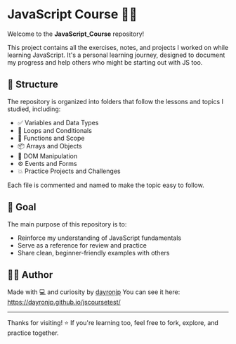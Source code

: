 # JavaScript Course 📘✨

Welcome to the **JavaScript_Course** repository!

This project contains all the exercises, notes, and projects I worked on while learning JavaScript. It's a personal learning journey, designed to document my progress and help others who might be starting out with JS too.

## 📂 Structure

The repository is organized into folders that follow the lessons and topics I studied, including:

- ✅ Variables and Data Types  
- 🔁 Loops and Conditionals  
- 🧠 Functions and Scope  
- 📦 Arrays and Objects  
- 🎯 DOM Manipulation  
- ⚙️ Events and Forms  
- 💥 Practice Projects and Challenges  

Each file is commented and named to make the topic easy to follow.

## 🎯 Goal

The main purpose of this repository is to:

- Reinforce my understanding of JavaScript fundamentals  
- Serve as a reference for review and practice  
- Share clean, beginner-friendly examples with others  

## 👨‍💻 Author

Made with 💻 and curiosity by [dayronjp](https://github.com/dayronjp)
You can see it here: https://dayronjp.github.io/jscoursetest/

---

Thanks for visiting! ⭐ If you're learning too, feel free to fork, explore, and practice together.
